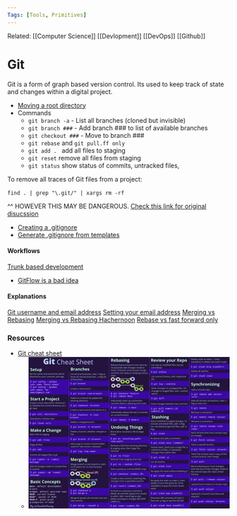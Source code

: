 ```yaml
---
Tags: [Tools, Primitives]
---
```

Related: [[Computer Science]] [[Devlopment]] [[DevOps]] [[Github]] 
# Git
Git is a form of graph based version control. Its used to keep track of state and changes within a digital project. 

- [Moving a root directory](https://stackoverflow.com/questions/1918111/my-git-repository-is-in-the-wrong-root-directory-can-i-move-it-instead-of/3247756#3247756)
- Commands
    - `git branch -a` - List all branches (cloned but invisible)
    - `git branch ###` - Add branch ### to list of available branches
    - `git checkout ###` - Move to branch ###
    - `git rebase` and `git pull.ff only`
    - `git add . ` add all files to staging
    - `git reset` remove all files from staging
    - `git status` show status of commits, untracked files, 

To remove all traces of Git files from a project: 
```
find . | grep "\.git/" | xargs rm -rf
```
^^ HOWEVER THIS MAY BE DANGEROUS. [Check this link for original disucssion](https://stackoverflow.com/questions/4754152/how-do-i-remove-version-tracking-from-a-project-cloned-from-git) 

- [Creating a .gitignore](https://www.atlassian.com/git/tutorials/saving-changes/gitignore)
- [Generate .gitignore from templates](https://docs.gitignore.io/)


#### Workflows
[Trunk based development](https://trunkbaseddevelopment.com/)
- [GitFlow is a bad idea](https://youtu.be/_w6TwnLCFwA)

#### Explanations
[Git username and email address](https://support.atlassian.com/bitbucket-cloud/docs/configure-your-dvcs-username-for-commits/)
[Setting your email address](https://docs.github.com/en/account-and-profile/setting-up-and-managing-your-github-user-account/managing-email-preferences/setting-your-commit-email-address)
[Merging vs Rebasing](https://www.atlassian.com/git/tutorials/merging-vs-rebasing#the-golden-rule-of-rebasing)
[Merging vs Rebasing Hachernoon](https://hackernoon.com/git-merge-vs-rebase-whats-the-diff-76413c117333)
[Rebase vs fast forward only](https://blog.sffc.xyz/post/185195398930/why-you-should-use-git-pull-ff-only-git-is-a)

### Resources
- [Git cheat sheet](https://dev.to/doabledanny/git-cheat-sheet-50-commands-free-pdf-and-poster-4gcn)
	- ![](assets/Gitcheatsheet.webp)